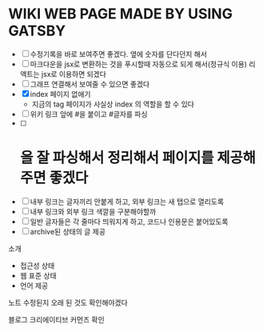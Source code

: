# WIKI WEB PAGE MADE BY USING GATSBY

- [ ] 수정기록을 바로 보여주면 좋겠다. 옆에 숫자를 단다던지 해서
- [ ] 마크다운을 jsx로 변환하는 것을 푸시할때 자동으로 되게 해서(정규식 이용)
      리액트는 jsx로 이용하면 되겠다
- [ ] 그래프 연결해서 보여줄 수 있으면 좋겠다
- [x] index 페이지 없애기
  - 지금의 tag 페이지가 사실상 index 의 역할을 할 수 있다
- [ ] 위키 링크 앞에 #을 붙이고 #글자를 파싱
- [ ] # 을 잘 파싱해서 정리해서 페이지를 제공해주면 좋겠다
- [ ] 내부 링크는 글자끼리 안붙게 하고, 외부 링크는 새 탭으로 열리도록
- [ ] 내부 링크와 외부 링크 색깔을 구분해야할까
- [ ] 일반 글자들은 각 줄마다 띄워지게 하고, 코드나 인용문은 붙어있도록
- [ ] archive된 상태의 글 제공

소개

- 접근성 상태
- 웹 표준 상태
- 언어 제공

노트 수정된지 오래 된 것도 확인해야겠다

블로그 크리에이티브 커먼즈 확인
